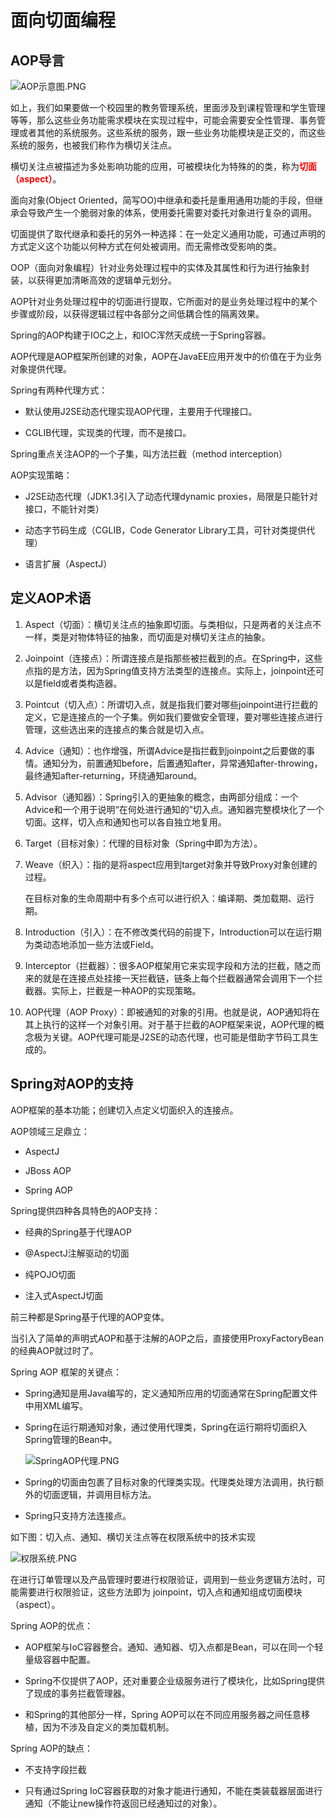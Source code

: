 # 面向切面编程

## AOP导言

![AOP示意图.PNG](D:\桌面\TempPhoto\AOP示意图.PNG)

如上，我们如果要做一个校园里的教务管理系统，里面涉及到课程管理和学生管理等等，那么这些业务功能需求模块在实现过程中，可能会需要安全性管理、事务管理或者其他的系统服务。这些系统的服务，跟一些业务功能模块是正交的，而这些系统的服务，也被我们称作为横切关注点。

横切关注点被描述为多处影响功能的应用，可被模块化为特殊的的类，称为<font color="red">**切面（aspect）**</font>。

面向对象(Object Oriented，简写OO)中继承和委托是重用通用功能的手段，但继承会导致产生一个脆弱对象的体系，使用委托需要对委托对象进行复杂的调用。

切面提供了取代继承和委托的另外一种选择：在一处定义通用功能，可通过声明的方式定义这个功能以何种方式在何处被调用。而无需修改受影响的类。

OOP（面向对象编程）针对业务处理过程中的实体及其属性和行为进行抽象封装，以获得更加清晰高效的逻辑单元划分。

AOP针对业务处理过程中的切面进行提取，它所面对的是业务处理过程中的某个步骤或阶段，以获得逻辑过程中各部分之间低耦合性的隔离效果。

Spring的AOP构建于IOC之上，和IOC浑然天成统一于Spring容器。

AOP代理是AOP框架所创建的对象，AOP在JavaEE应用开发中的价值在于为业务对象提供代理。

Spring有两种代理方式：

- 默认使用J2SE动态代理实现AOP代理，主要用于代理接口。

- CGLIB代理，实现类的代理，而不是接口。

Spring重点关注AOP的一个子集，叫方法拦截（method interception）

AOP实现策略：

- J2SE动态代理（JDK1.3引入了动态代理dynamic proxies，局限是只能针对接口，不能针对类）

- 动态字节码生成（CGLIB，Code Generator Library工具，可针对类提供代理）

- 语言扩展（AspectJ）

## 定义AOP术语

1. Aspect（切面）：横切关注点的抽象即切面。与类相似，只是两者的关注点不一样，类是对物体特征的抽象，而切面是对横切关注点的抽象。

2. Joinpoint（连接点）：所谓连接点是指那些被拦截到的点。在Spring中，这些点指的是方法，因为Spring值支持方法类型的连接点。实际上，joinpoint还可以是field或者类构造器。

3. Pointcut（切入点）：所谓切入点，就是指我们要对哪些joinpoint进行拦截的定义，它是连接点的一个子集。例如我们要做安全管理，要对哪些连接点进行管理，这些选出来的连接点的集合就是切入点。

4. Advice（通知）：也作增强，所谓Advice是指拦截到joinpoint之后要做的事情。通知分为，前置通知before，后置通知after，异常通知after-throwing，最终通知after-returning，环绕通知around。

5. Advisor（通知器）：Spring引入的更抽象的概念，由两部分组成：一个Advice和一个用于说明“在何处进行通知的”切入点。通知器完整模块化了一个切面。这样，切入点和通知也可以各自独立地复用。

6. Target（目标对象）：代理的目标对象（Spring中即为方法）。

7. Weave（织入）：指的是将aspect应用到target对象并导致Proxy对象创建的过程。

	在目标对象的生命周期中有多个点可以进行织入：编译期、类加载期、运行期。

8. Introduction（引入）：在不修改类代码的前提下，Introduction可以在运行期为类动态地添加一些方法或Field。

9. Interceptor（拦截器）：很多AOP框架用它来实现字段和方法的拦截，随之而来的就是在连接点处挂接一天拦截链，链条上每个拦截器通常会调用下一个拦截器。实际上，拦截是一种AOP的实现策略。

10. AOP代理（AOP Proxy）：即被通知的对象的引用。也就是说，AOP通知将在其上执行的这样一个对象引用。对于基于拦截的AOP框架来说，AOP代理的概念极为关键。AOP代理可能是J2SE的动态代理，也可能是借助字节码工具生成的。

## Spring对AOP的支持

AOP框架的基本功能；创建切入点定义切面织入的连接点。

AOP领域三足鼎立：

- AspectJ

- JBoss AOP

- Spring AOP

Spring提供四种各具特色的AOP支持：

- 经典的Spring基于代理AOP

- @AspectJ注解驱动的切面

- 纯POJO切面

- 注入式AspectJ切面

前三种都是Spring基于代理的AOP变体。

当引入了简单的声明式AOP和基于注解的AOP之后，直接使用ProxyFactoryBean的经典AOP就过时了。

Spring AOP 框架的关键点：

- Spring通知是用Java编写的，定义通知所应用的切面通常在Spring配置文件中用XML编写。

- Spring在运行期通知对象，通过使用代理类，Spring在运行期将切面织入Spring管理的Bean中。

	![SpringAOP代理.PNG](D:\桌面\TempPhoto\SpringAOP代理.PNG)

- Spring的切面由包裹了目标对象的代理类实现。代理类处理方法调用，执行额外的切面逻辑，并调用目标方法。

- Spring只支持方法连接点。

如下图：切入点、通知、横切关注点等在权限系统中的技术实现

![权限系统.PNG](D:\桌面\TempPhoto\权限系统.PNG)

在进行订单管理以及产品管理时要进行权限验证，调用到一些业务逻辑方法时，可能需要进行权限验证，这些方法即为 joinpoint，切入点和通知组成切面模块（aspect）。

Spring AOP的优点：

- AOP框架与IoC容器整合。通知、通知器、切入点都是Bean，可以在同一个轻量级容器中配置。

- Spring不仅提供了AOP，还对重要企业级服务进行了模块化，比如Spring提供了现成的事务拦截管理器。

- 和Spring的其他部分一样，Spring AOP可以在不同应用服务器之间任意移植，因为不涉及自定义的类加载机制。

Spring AOP的缺点：

- 不支持字段拦截

- 只有通过Spring IoC容器获取的对象才能进行通知，不能在类装载器层面进行通知（不能让new操作符返回已经通知过的对象）。